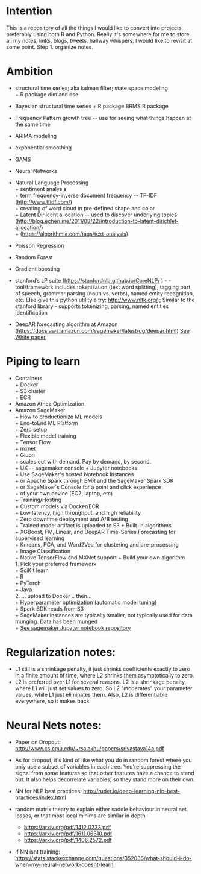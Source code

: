 # Intention
This is a repository of all the things I would like to convert into projects, preferably using both R and Python.  Really it's somewhere for me to store all my notes, links, blogs, tweets, hallway whispers, I would like to revisit at some point.  Step 1. organize notes.

# Ambition  

+  structural time series; aka kalman filter; state space modeling   
		+ R package dlm and dse  

+ Bayesian structural time series 
		+ R package BRMS R package
+ Frequency Pattern growth tree -- use for seeing what things happen at the same time
+ ARIMA modeling  
+ exponential smoothing  
+ GAMS  
+ Neural Networks  
+ Natural Language Processing  
		+ sentiment analysis   
		+ term frequency-inverse document frequency -- TF-IDF (http://www.tfidf.com/)   
		+ creating of word cloud in pre-defined shape and color     
		+ Latent Dirilecht allocation --  used to discover underlying topics (http://blog.echen.me/2011/08/22/introduction-to-latent-dirichlet-allocation/)   
		+ (https://algorithmia.com/tags/text-analysis)     
		
+ Poisson Regression  	
+ Random Forest  
+ Gradient boosting  	
+ stanford’s LP suite (https://stanfordnlp.github.io/CoreNLP/  ) - - tool/framework includes tokenization (text word splitting), tagging part of speech, grammar parsing (noun vs. verbs), named entity recognition, etc.  Else give this python utility a try: http://www.nltk.org/ ;  Similar to the stanford library - supports tokenizing, parsing, named entities identification  
+ DeepAR forecasting algorithm at Amazon (https://docs.aws.amazon.com/sagemaker/latest/dg/deepar.html) [See White paper](https://pdfs.semanticscholar.org/4eeb/e0d12aefeedf3ca85256bc8aa3b4292d47d9.pdf)


# Piping to learn
+ Containers   
		+ Docker   
		+ S3 cluster  
		+ ECR  
+ Amazon Athea Optimization
+ Amazon SageMaker  
		+ How to productionize ML models  
		+ End-toEnd ML Platform  
		+ Zero setup  
		+ Flexible model training  
			+ Tensor Flow    
			+ mxnet  
			+ Gluon  
		+ scales out with demand.  Pay by demand, by second.  
		+ UX -- sagemaker console + Jupyter notebooks   
			+ Use SageMaker's hosted Notebook Instances  
			+ or Apache Spark through EMR and the SageMaker Spark SDK  
			+ or SageMaker's Console for a point and click experience  
			+ of your own device (EC2, laptop, etc)  
		+ Training/Hosting  
			+ Custom models via Docker/ECR  
			+ Low latency, high throughput, and high reliability  
			+ Zero downtime deployment and A/B testing  
			+ Trained model artifact is uploaded to S3
		+ Built-in algorithms  
			+ XGBoost, FM, Linear, and DeepAR Time-Series Forecasting for supervised learning  
			+ Kmeans, PCA, and Word2Vec for clustering and pre-processing  
			+ Image Classification  
		+  Native TensorFlow and MXNet support
		+ Build your own algorithm  
			1. Pick your preferred framework  
				+ SciKit learn  
				+ R    
				+ PyTorch    
				+ Java  
			2. ... upload to Docker .. then...   
		+ Hyperparameter optimization (automatic model tuning)  
		+ Spark SDK reads from S3  
		+ SageMaker instances are typically smaller, not typically used for data munging.  Data has been munged  
		+ [See sagemaker Jupyter notebook repository](https://github.com/robperc/sagemaker-workshop)



# Regularization notes:

+   L1 still is a shrinkage penalty, it just shrinks coefficients exactly to zero in a finite amount of time, where L2 shrinks them asymptotically to zero.   
+ L2 is preferred over L1 for several reasons.  L2 is a shrinkage penalty, where L1 will just set values to zero.  So L2 "moderates" your parameter values, while L1 just eliminates them.  Also, L2 is differentiable everywhere, so it makes back 




# Neural Nets notes:

+ Paper on Dropout: http://www.cs.cmu.edu/~rsalakhu/papers/srivastava14a.pdf  
+ As for dropout, it's kind of like what you do in random forest where you only use a subset of variables in each tree.  You're suppressing the signal from some features so that other features have a chance to stand out.  It also helps decorrelate variables, so they stand more on their own.  
+ NN for NLP best practices: http://ruder.io/deep-learning-nlp-best-practices/index.html   
+ random matrix theory to explain either saddle behaviour in neural net losses, or that most local minima are similar in depth    
	+ https://arxiv.org/pdf/1412.0233.pdf  
	+ https://arxiv.org/pdf/1611.06310.pdf  
	+ https://arxiv.org/pdf/1406.2572.pdf  
	
+ If NN isnt training: https://stats.stackexchange.com/questions/352036/what-should-i-do-when-my-neural-network-doesnt-learn



